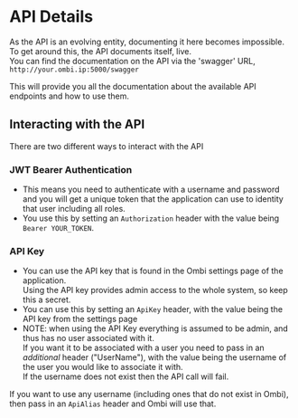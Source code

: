 # API Details

As the API is an evolving entity, documenting it here becomes impossible.  
To get around this, the API documents itself, live.  
You can find the documentation on the API via the 'swagger' URL,  
`http://your.ombi.ip:5000/swagger`

This will provide you all the documentation about the available API endpoints and how to use them.

## Interacting with the API

There are two different ways to interact with the API

### JWT Bearer Authentication  

* This means you need to authenticate with a username and password and you will get a unique token that the application can use to identity that user including all roles.  
* You use this by setting an `Authorization` header with the value being `Bearer YOUR_TOKEN`.  

### API Key

* You can use the API key that is found in the Ombi settings page of the application.  
Using the API key provides admin access to the whole system, so keep this a secret.
* You can use this by setting an `ApiKey` header, with the value being the API key from the settings page
* NOTE: when using the API Key everything is assumed to be admin, and thus has no user associated with it.  
If you want it to be associated with a user you need to pass in an _additional_ header ("UserName"), with the value being the username of the user you would like to associate it with.  
If the username does not exist then the API call will fail.

If you want to use any username (including ones that do not exist in Ombi), then pass in an `ApiAlias` header and Ombi will use that.
